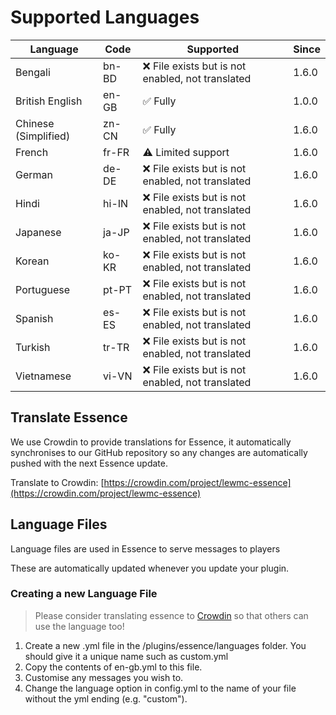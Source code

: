 # Supported Languages

| Language             | Code  | Supported                                        | Since |
|----------------------|-------|--------------------------------------------------|-------|
| Bengali              | bn-BD | ❌ File exists but is not enabled, not translated | 1.6.0 |
| British English      | en-GB | ✅ Fully                                          | 1.0.0 |
| Chinese (Simplified) | zn-CN | ✅ Fully                                          | 1.6.0 |
| French               | fr-FR | ⚠ Limited support                                | 1.6.0 |
| German               | de-DE | ❌ File exists but is not enabled, not translated | 1.6.0 |
| Hindi                | hi-IN | ❌ File exists but is not enabled, not translated | 1.6.0 |
| Japanese             | ja-JP | ❌ File exists but is not enabled, not translated | 1.6.0 |
| Korean               | ko-KR | ❌ File exists but is not enabled, not translated | 1.6.0 |
| Portuguese           | pt-PT | ❌ File exists but is not enabled, not translated | 1.6.0 |
| Spanish              | es-ES | ❌ File exists but is not enabled, not translated | 1.6.0 |
| Turkish              | tr-TR | ❌ File exists but is not enabled, not translated | 1.6.0 |
| Vietnamese           | vi-VN | ❌ File exists but is not enabled, not translated | 1.6.0 |

## Translate Essence
We use Crowdin to provide translations for Essence, it automatically synchronises to our GitHub repository so any changes are automatically pushed with the next Essence update.

Translate to Crowdin: [https://crowdin.com/project/lewmc-essence](https://crowdin.com/project/lewmc-essence)

## Language Files

Language files are used in Essence to serve messages to players

These are automatically updated whenever you update your plugin.

### Creating a new Language File
> Please consider translating essence to [Crowdin](https://crowdin.com/project/lewmc-essence) so that others can use the language too!
1. Create a new .yml file in the /plugins/essence/languages folder. You should give it a unique name such as custom.yml
2. Copy the contents of en-gb.yml to this file.
3. Customise any messages you wish to.
4. Change the language option in config.yml to the name of your file without the yml ending (e.g. "custom").